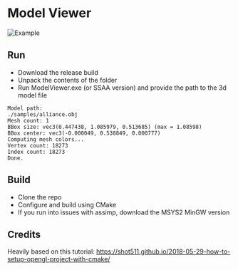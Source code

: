 # Model Viewer
![Example](https://i.imgur.com/l6xurCk.png)
## Run
* Download the release build
* Unpack the contents of the folder
* Run ModelViewer.exe (or SSAA version) and provide the path to the 3d model file
```
Model path:
./samples/alliance.obj
Mesh count: 1
BBox size: vec3(0.447438, 1.085979, 0.513685) (max = 1.08598)
BBox center: vec3(-0.000049, 0.538849, 0.000777)
Computing mesh colors...
Vertex count: 18273
Index count: 18273
Done.
```
## Build
* Clone the repo
* Configure and build using CMake
* If you run into issues with assimp, download the MSYS2 MinGW version

## Credits
Heavily based on this tutorial: https://shot511.github.io/2018-05-29-how-to-setup-opengl-project-with-cmake/